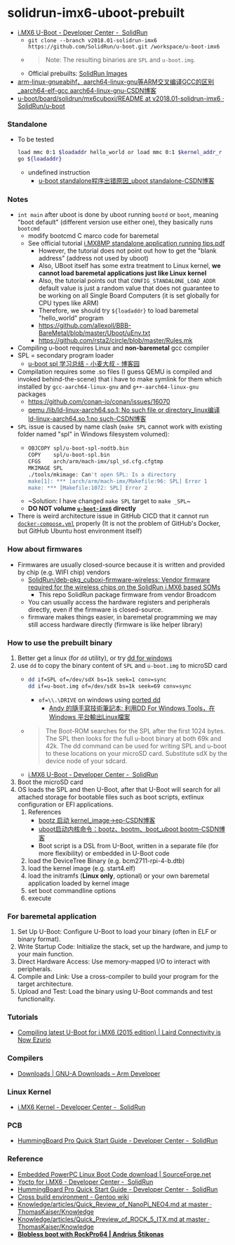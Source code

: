 solidrun-imx6-uboot-prebuilt
============================
- [i.MX6 U-Boot - Developer Center -  SolidRun](https://solidrun.atlassian.net/wiki/spaces/developer/pages/287179374/i.MX6+U-Boot#Compiling-from-source)
    - `git clone --branch v2018.01-solidrun-imx6 https://github.com/SolidRun/u-boot.git /workspace/u-boot-imx6`
    - > Note: The resulting binaries are `SPL` and `u-boot.img`.
    - Official prebuilts: [SolidRun Images](https://images.solid-run.com/IMX6)
- [arm-linux-gnueabihf、aarch64-linux-gnu等ARM交叉编译GCC的区别_aarch64-elf-gcc aarch64-linux-gnu-CSDN博客](https://blog.csdn.net/Namcodream521/article/details/88379307)
- [u-boot/board/solidrun/mx6cuboxi/README at v2018.01-solidrun-imx6 · SolidRun/u-boot](https://github.com/SolidRun/u-boot/blob/v2018.01-solidrun-imx6/board/solidrun/mx6cuboxi/README)

### Standalone
- To be tested
  ```sh
  load mmc 0:1 $loadaddr hello_world or load mmc 0:1 $kernel_addr_r
  go ${loadaddr}
  ```
  - undefined instruction
      - [u-boot standalone程序出错原因_uboot standalone-CSDN博客](https://blog.csdn.net/kevinhe0472/article/details/8685358)
### Notes
- `int main` after uboot is done by uboot running `bootd` or `boot`, meaning "boot default" (different version use either one), they basically runs `bootcmd`
    - modify bootcmd C marco code  for baremetal
    - See official tutorial [i.MX8MP standalone application running tips.pdf](./documentation/i.MX8MP%20standalone%20application%20running%20tips.pdf)
        - However, the tutorial does not point out how to get the "blank address" (address not used by uboot)
        - Also, UBoot itself has some extra treatment to Linux kernel, **we cannot load baremetal applications just like Linux kernel**
        - Also, the tutorial points out that `CONFIG_STANDALONE_LOAD_ADDR` default value is just a random value that does not guarantee to be working on all Single Board Computers (it is set globally for CPU types like ARM)
        - Therefore, we should try `${loadaddr}` to load baremetal "hello_world" program
        - https://github.com/allexoll/BBB-BareMetal/blob/master/Uboot/uEnv.txt
        - https://github.com/rsta2/circle/blob/master/Rules.mk
- Compiling u-boot requires Linux and **non-baremetal** gcc compiler
- SPL = secondary program loader
    - [u-boot spl 学习总结 - 小麦大叔 - 博客园](https://www.cnblogs.com/unclemac/p/12783383.html)
- Compilation requires some .so files (I guess QEMU is compiled and invoked behind-the-scene) that i have to make symlink for them which installed by `gcc-aarch64-linux-gnu` and `g++-aarch64-linux-gnu` packages
    - https://github.com/conan-io/conan/issues/16070
    - [qemu /lib/ld-linux-aarch64.so.1: No such file or directory_linux编译 ld-linux-aarch64.so.1:no such-CSDN博客](https://blog.csdn.net/FJDJFKDJFKDJFKD/article/details/112828882)
- `SPL` issue is caused by name clash (`make SPL` cannot work with existing folder named "spl" in Windows filesystem volumed):
    - ```sh
      OBJCOPY spl/u-boot-spl-nodtb.bin
      COPY    spl/u-boot-spl.bin
      CFGS    arch/arm/mach-imx/spl_sd.cfg.cfgtmp
      MKIMAGE SPL
      ./tools/mkimage: Can't open SPL: Is a directory
      make[1]: *** [arch/arm/mach-imx/Makefile:96: SPL] Error 1
      make: *** [Makefile:1072: SPL] Error 2
      ```
    - ~Solution: I have changed `make SPL` target to `make _SPL`~
    - **DO NOT volume [`u-boot-imx6`](./u-boot-imx6) directly**
- There is weird architecture issue in GitHub CICD that it cannot run [`docker-compose.yml`](./docker-compose.yml) properly (It is not the problem of GitHub's Docker, but GitHub Ubuntu host environment itself)

### How about firmwares
- Firmwares are usually closed-source because it is written and provided by chip (e.g. WIFI chip) vendors
    - [SolidRun/deb-pkg_cuboxi-firmware-wireless: Vendor firmware required for the wireless chips on the SolidRun i.MX6 based SOMs](https://github.com/SolidRun/deb-pkg_cuboxi-firmware-wireless)
        - This repo SolidRun package firmware from vendor Broadcom  
    - You can usually access the hardware registers and peripherals directly, even if the firmware is closed-source.
    - firmware makes things easier, in baremetal programming we may still access hardware directly (firmware is like helper library)
  
### How to use the prebuilt binary
1. Better get a linux (for `dd` utility), or try [dd for windows](http://www.chrysocome.net/dd)
2. use `dd` to copy the binary content of `SPL` and `u-boot.img` to microSD card
    - ```bash
      dd if=SPL of=/dev/sdX bs=1k seek=1 conv=sync
      dd if=u-boot.img of=/dev/sdX bs=1k seek=69 conv=sync
      ```
      -  `of=\\.\DRIVE` on windows using [ported dd](http://www.chrysocome.net/dd)
          - [Andy 的隨手寫技術筆記本: 利用DD For Windows Tools，在Windows 平台輸出Linux檔案](https://chenweichi.blogspot.com/2011/08/dd-for-windows-toolswindows-linux.html) 
    - > The Boot-ROM searches for the SPL after the first 1024 bytes. The SPL then looks for the full u-boot binary at both 69k and 42k. The dd command can be used for writing SPL and u-boot to these locations on your microSD card. Substitute sdX by the device node of your sdcard.
    - [i.MX6 U-Boot - Developer Center -  SolidRun](https://solidrun.atlassian.net/wiki/spaces/developer/pages/287179374/i.MX6+U-Boot#Download-Binaries)
3. Boot the microSD card
4. OS loads the SPL and then U-Boot, after that U-Boot will search for all attached storage for bootable files such as boot scripts, extlinux configuration or EFI applications.
    1. References
        - [bootz 启动 kernel_image->ep-CSDN博客](https://blog.csdn.net/lyndon_li/article/details/126150965)
        - [uboot启动内核命令：bootz、bootm、boot_uboot bootm-CSDN博客](https://blog.csdn.net/Calmer_/article/details/131070786)
        - Boot script is a DSL from U-Boot, written in a separate file (for more flexibility) or embedded in U-Boot code
    2. load the DeviceTree Binary (e.g. bcm2711-rpi-4-b.dtb)
    3. load the kernel image (e.g. start4.elf)
    4. load the initramfs (**Linux only**, optional) or your own baremetal application loaded by kernel image
    5. set boot commandline options
    6. execute

### For baremetal application
1. Set Up U-Boot: Configure U-Boot to load your binary (often in ELF or binary format).
2. Write Startup Code: Initialize the stack, set up the hardware, and jump to your main function.
3. Direct Hardware Access: Use memory-mapped I/O to interact with peripherals.
4. Compile and Link: Use a cross-compiler to build your program for the target architecture.
5. Upload and Test: Load the binary using U-Boot commands and test functionality.
    
### Tutorials
- [Compiling latest U-Boot for i.MX6 (2015 edition) | Laird Connectivity is Now Ezurio](https://www.ezurio.com/resources/software-announcements/compiling-latest-u-boot-for-i-mx6-2015-edition)

### Compilers
- [Downloads | GNU-A Downloads – Arm Developer](https://developer.arm.com/downloads/-/gnu-a)

### Linux Kernel
- [i.MX6 Kernel - Developer Center -  SolidRun](https://solidrun.atlassian.net/wiki/spaces/developer/pages/286916713)

### PCB
- [HummingBoard Pro Quick Start Guide - Developer Center -  SolidRun](https://solidrun.atlassian.net/wiki/spaces/developer/pages/270631039/HummingBoard+Pro+Quick+Start+Guide#Hardware-Setup)

### Reference
- [Embedded PowerPC Linux Boot Code download | SourceForge.net](https://sourceforge.net/projects/ppcboot/)
- [Yocto for i.MX6 - Developer Center -  SolidRun](https://solidrun.atlassian.net/wiki/spaces/developer/pages/287277558/Yocto+for+i.MX6)
- [HummingBoard Pro Quick Start Guide - Developer Center -  SolidRun](https://solidrun.atlassian.net/wiki/spaces/developer/pages/270631039/HummingBoard+Pro+Quick+Start+Guide#Hardware-Setup)
- [Cross build environment - Gentoo wiki](https://wiki.gentoo.org/wiki/Cross_build_environment#Allwinner_A20_specific)
- [Knowledge/articles/Quick_Review_of_NanoPi_NEO4.md at master · ThomasKaiser/Knowledge](https://github.com/ThomasKaiser/Knowledge/blob/master/articles/Quick_Review_of_NanoPi_NEO4.md)
- [Knowledge/articles/Quick_Preview_of_ROCK_5_ITX.md at master · ThomasKaiser/Knowledge](https://github.com/ThomasKaiser/Knowledge/blob/master/articles/Quick_Preview_of_ROCK_5_ITX.md)
- [**Blobless boot with RockPro64 | Andrius Štikonas**](https://stikonas.eu/wordpress/2019/09/15/blobless-boot-with-rockpro64/)
